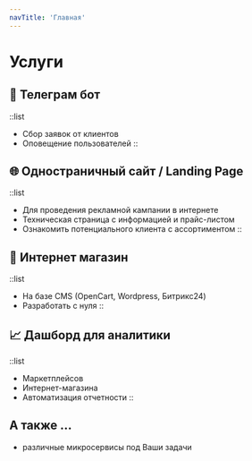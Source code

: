 ```yaml
---
navTitle: 'Главная'
---
```


# Услуги


## 🤖 Телеграм бот
::list
- Сбор заявок от клиентов
- Оповещение пользователей
::

## 🌐 Одностраничный сайт / Landing Page
::list
- Для проведения рекламной кампании в интернете
- Техническая страница с информацией и прайс-листом
- Ознакомить потенциального клиента с ассортиментом
::

## 🛒 Интернет магазин
::list
- На базе CMS (OpenCart, Wordpress, Битрикс24)
- Разработать с нуля
::

## 📈 Дашборд для аналитики
::list
- Маркетплейсов
- Интернет-магазина
- Автоматизация отчетности
::

## А также ...
- различные микросервисы под Ваши задачи